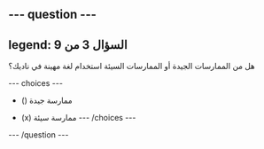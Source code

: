 --- question ---
---
legend: السؤال 3 من 9
---

هل من الممارسات الجيدة أو الممارسات السيئة استخدام لغة مهينة في ناديك؟

--- choices ---
- () ممارسة جيدة

- (x) ممارسة سيئة --- /choices ---

--- /question ---
